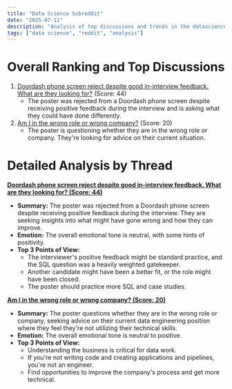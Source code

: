 ```yaml
---
title: "Data Science Subreddit"
date: "2025-07-11"
description: "Analysis of top discussions and trends in the datascience subreddit"
tags: ["data science", "reddit", "analysis"]
---
```


# Overall Ranking and Top Discussions
1.  [Doordash phone screen reject despite good in-interview feedback. What are they looking for?](https://www.reddit.com/r/datascience/comments/1lxb0bn/doordash_phone_screen_reject_despite_good/) (Score: 44)
    *   The poster was rejected from a Doordash phone screen despite receiving positive feedback during the interview and is asking what they could have done differently.
2.  [Am I in the wrong role or wrong company?](https://www.reddit.com/r/datascience/comments/1lxd0ro/am_i_in_the_wrong_role_or_wrong_company/) (Score: 20)
    *   The poster is questioning whether they are in the wrong role or company. They're looking for advice on their current situation.

# Detailed Analysis by Thread
**[Doordash phone screen reject despite good in-interview feedback. What are they looking for? (Score: 44)](https://www.reddit.com/r/datascience/comments/1lxb0bn/doordash_phone_screen_reject_despite_good/)**
*  **Summary:** The poster was rejected from a Doordash phone screen despite receiving positive feedback during the interview. They are seeking insights into what might have gone wrong and how they can improve.
*  **Emotion:** The overall emotional tone is neutral, with some hints of positivity.
*  **Top 3 Points of View:**
    *   The interviewer's positive feedback might be standard practice, and the SQL question was a heavily weighted gatekeeper.
    *   Another candidate might have been a better fit, or the role might have been closed.
    *   The poster should practice more SQL and case studies.

**[Am I in the wrong role or wrong company? (Score: 20)](https://www.reddit.com/r/datascience/comments/1lxd0ro/am_i_in_the_wrong_role_or_wrong_company/)**
*  **Summary:** The poster questions whether they are in the wrong role or company, seeking advice on their current data engineering position where they feel they're not utilizing their technical skills.
*  **Emotion:** The overall emotional tone is neutral to positive.
*  **Top 3 Points of View:**
    *   Understanding the business is critical for data work.
    *   If you're not writing code and creating applications and pipelines, you're not an engineer.
    *   Find opportunities to improve the company's process and get more technical.
